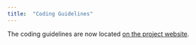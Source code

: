 ```yaml
---
title:  "Coding Guidelines"
---
```


The coding guidelines are now located [on the project website](http://flink.incubator.apache.org/coding_guidelines.html).